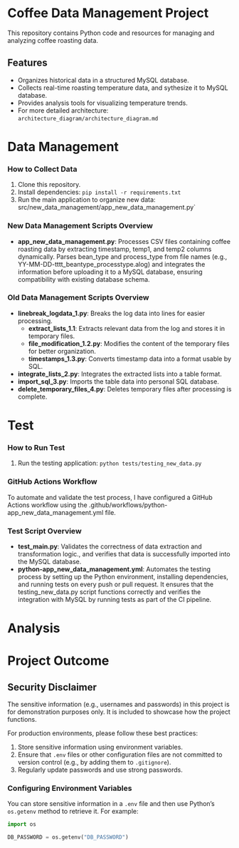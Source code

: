 # Coffee Data Management Project

This repository contains Python code and resources for managing and analyzing coffee roasting data.

## Features
- Organizes historical data in a structured MySQL database.
- Collects real-time roasting temperature data, and sythesize it to MySQL database. 
- Provides analysis tools for visualizing temperature trends.
- For more detailed architecture: `architecture_diagram/architecture_diagram.md`


# Data Management

### How to Collect Data
1. Clone this repository.
2. Install dependencies: `pip install -r requirements.txt`
3. Run the main application to organize new data: src/new_data_management/app_new_data_management.py`

### New Data Management Scripts Overview
- **app_new_data_management.py**: Processes CSV files containing coffee roasting data by extracting timestamp, temp1, and temp2 columns dynamically. Parses bean_type and process_type from file names (e.g., YY-MM-DD-tttt_beantype_processtype.alog) and integrates the information before uploading it to a MySQL database, ensuring compatibility with existing database schema.

### Old Data Management Scripts Overview
- **linebreak_logdata_1.py**: Breaks the log data into lines for easier processing.
    - **extract_lists_1.1**: Extracts relevant data from the log and stores it in temporary files.
    - **file_modification_1.2.py**: Modifies the content of the temporary files for better organization.
    - **timestamps_1.3.py**: Converts timestamp data into a format usable by SQL.
- **integrate_lists_2.py**: Integrates the extracted lists into a table format.
- **import_sql_3.py**: Imports the table data into personal SQL database.
- **delete_temporary_files_4.py**: Deletes temporary files after processing is complete.

# Test

### How to Run Test
1. Run the testing application: `python tests/testing_new_data.py`

### GitHub Actions Workflow
To automate and validate the test process, I have configured a GitHub Actions workflow using the .github/workflows/python-app_new_data_management.yml file.

### Test Script Overview
- **test_main.py**: Validates the correctness of data extraction and transformation logic., and verifies that data is successfully imported into the MySQL database.
- **python-app_new_data_management.yml**: Automates the testing process by setting up the Python environment, installing dependencies, and running tests on every push or pull request. It ensures that the testing_new_data.py script functions correctly and verifies the integration with MySQL by running tests as part of the CI pipeline.

# Analysis
# Project Outcome

## Security Disclaimer
The sensitive information (e.g., usernames and passwords) in this project is for demonstration purposes only. It is included to showcase how the project functions. 

For production environments, please follow these best practices:
1. Store sensitive information using environment variables.
2. Ensure that `.env` files or other configuration files are not committed to version control (e.g., by adding them to `.gitignore`).
3. Regularly update passwords and use strong passwords.

### Configuring Environment Variables
You can store sensitive information in a `.env` file and then use Python’s `os.getenv` method to retrieve it. For example:
```python
import os

DB_PASSWORD = os.getenv("DB_PASSWORD")


